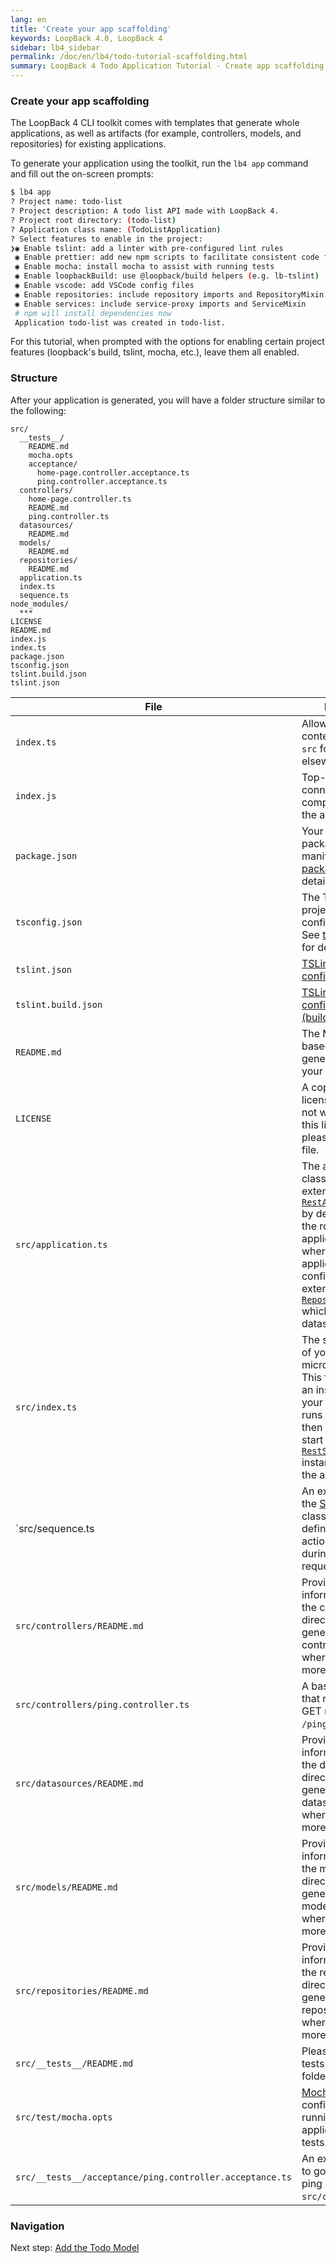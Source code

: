 ```yaml
---
lang: en
title: 'Create your app scaffolding'
keywords: LoopBack 4.0, LoopBack 4
sidebar: lb4_sidebar
permalink: /doc/en/lb4/todo-tutorial-scaffolding.html
summary: LoopBack 4 Todo Application Tutorial - Create app scaffolding
---
```


### Create your app scaffolding

The LoopBack 4 CLI toolkit comes with templates that generate whole
applications, as well as artifacts (for example, controllers, models, and
repositories) for existing applications.

To generate your application using the toolkit, run the `lb4 app` command and
fill out the on-screen prompts:

```sh
$ lb4 app
? Project name: todo-list
? Project description: A todo list API made with LoopBack 4.
? Project root directory: (todo-list)
? Application class name: (TodoListApplication)
? Select features to enable in the project:
❯◉ Enable tslint: add a linter with pre-configured lint rules
 ◉ Enable prettier: add new npm scripts to facilitate consistent code formatting
 ◉ Enable mocha: install mocha to assist with running tests
 ◉ Enable loopbackBuild: use @loopback/build helpers (e.g. lb-tslint)
 ◉ Enable vscode: add VSCode config files
 ◉ Enable repositories: include repository imports and RepositoryMixin
 ◉ Enable services: include service-proxy imports and ServiceMixin
 # npm will install dependencies now
 Application todo-list was created in todo-list.
```

For this tutorial, when prompted with the options for enabling certain project
features (loopback's build, tslint, mocha, etc.), leave them all enabled.

### Structure

After your application is generated, you will have a folder structure similar to
the following:

```text
src/
  __tests__/
    README.md
    mocha.opts
    acceptance/
      home-page.controller.acceptance.ts
      ping.controller.acceptance.ts
  controllers/
    home-page.controller.ts
    README.md
    ping.controller.ts
  datasources/
    README.md
  models/
    README.md
  repositories/
    README.md
  application.ts
  index.ts
  sequence.ts
node_modules/
  ***
LICENSE
README.md
index.js
index.ts
package.json
tsconfig.json
tslint.build.json
tslint.json
```

| File                                                                                                                                           | Purpose                                                                                                                                                                                                                                                                                                                                                                                   |
| ---------------------------------------------------------------------------------------------------------------------------------------------- | ----------------------------------------------------------------------------------------------------------------------------------------------------------------------------------------------------------------------------------------------------------------------------------------------------------------------------------------------------------------------------------------- |
| `index.ts`                                                                                                                                     | Allows importing contents of the `src` folder (for use elsewhere)                                                                                                                                                                                                                                                                                                                         |
| `index.js`                                                                                                                                     | Top-level file connecting components of the application.                                                                                                                                                                                                                                                                                                                                  |
| `package.json`                                                                                                                                 | Your application's package manifest. See [package.json](https://docs.npmjs.com/files/package.json) for details.                                                                                                                                                                                                                                                                           |
| `tsconfig.json`                                                                                                                                | The TypeScript project configuration. See [tsconfig.json](http://www.typescriptlang.org/docs/handbook/tsconfig-json.html) for details.                                                                                                                                                                                                                                                    |
| `tslint.json`                                                                                                                                  | [TSLint configuration](https://palantir.github.io/tslint/usage/tslint-json/)                                                                                                                                                                                                                                                                                                              |
| `tslint.build.json`                                                                                                                            | [TSLint configuration (build only)](https://palantir.github.io/tslint/usage/tslint-json/)                                                                                                                                                                                                                                                                                                 |
| `README.md`                                                                                                                                    | The Markdown-based README generated for your application.                                                                                                                                                                                                                                                                                                                                 |
| `LICENSE`                                                                                                                                      | A copy of the MIT license. If you do not wish to use this license, please delete this file.                                                                                                                                                                                                                                                                                               |
| `src/application.ts`                                                                                                                           | The application class, which extends [`RestApplication`](http://apidocs.strongloop.com/@loopback%2fdocs/rest.html#RestApplication) by default. This is the root of your application, and is where your application will be configured. It also extends [`RepositoryMixin`](https://apidocs.strongloop.com/@loopback%2fdocs/repository.html#RepositoryMixin) which defines the datasource. |
| `src/index.ts`                                                                                                                                 | The starting point of your microservice. This file creates an instance of your application, runs the booter, then attempts to start the [`RestServer`](http://apidocs.strongloop.com/@loopback%2fdocs/rest.html#RestServer) instance bound to the application.                                                                                                                            |
| `src/sequence.ts | An extension of the [Sequence](Sequence.md) class used to define the set of actions to take during a REST request/response. |
| `src/controllers/README.md`                                                                                                                    | Provides information about the controller directory, how to generate new controllers, and where to find more information.                                                                                                                                                                                                                                                                 |
| `src/controllers/ping.controller.ts`                                                                                                           | A basic controller that responds to GET requests at `/ping`.                                                                                                                                                                                                                                                                                                                              |
| `src/datasources/README.md`                                                                                                                    | Provides information about the datasources directory, how to generate new datasources, and where to find more information.                                                                                                                                                                                                                                                                |
| `src/models/README.md`                                                                                                                         | Provides information about the models directory, how to generate new models, and where to find more information.                                                                                                                                                                                                                                                                          |
| `src/repositories/README.md`                                                                                                                   | Provides information about the repositories directory, how to generate new repositories, and where to find more information.                                                                                                                                                                                                                                                              |
| `src/__tests__/README.md`                                                                                                                      | Please place your tests in this folder.                                                                                                                                                                                                                                                                                                                                                   |
| `src/test/mocha.opts`                                                                                                                          | [Mocha](https://mochajs.org/) configuration for running your application's tests.                                                                                                                                                                                                                                                                                                         |
| `src/__tests__/acceptance/ping.controller.acceptance.ts`                                                                                       | An example test to go with the ping controller in `src/controllers`.                                                                                                                                                                                                                                                                                                                      |

### Navigation

Next step: [Add the Todo Model](todo-tutorial-model.md)
